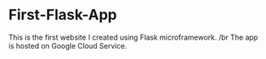 # First-Flask-App

This is the first website I created using Flask microframework. /br
The app is hosted on Google Cloud Service.
